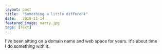 ```yaml
---
layout: post
title:  "Something a little different"
date:   2018-11-14
featured_image: marty.jpg
tags: [Text]
---
```


I've been sitting on a domain name and web space for years. It's about time I do something with it.
